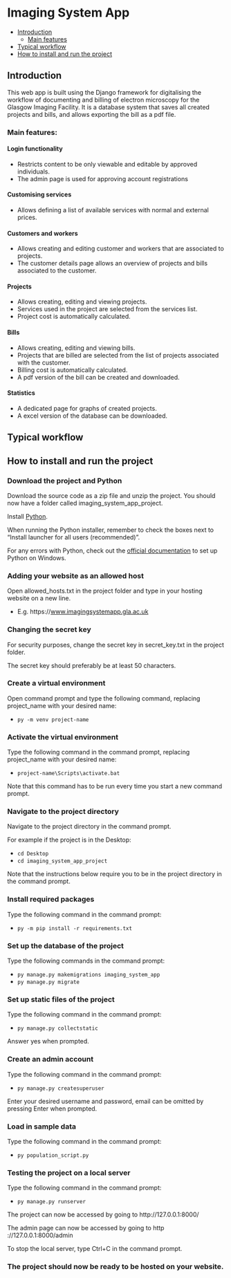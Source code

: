 # Imaging System App

* [Introduction](#introduction)
  * [Main features](#main-features)
* [Typical workflow](#typical-workflow)
* [How to install and run the project](#how-to-install-and-run-the-project)

## Introduction

This web app is built using the Django framework for digitalising the workflow of documenting and billing of electron microscopy for the Glasgow Imaging Facility. It is a database system that saves all created projects and bills, and allows exporting the bill as a pdf file.

### Main features:

#### Login functionality
- Restricts content to be only viewable and editable by approved individuals.
- The admin page is used for approving account registrations

#### Customising services
- Allows defining a list of available services with normal and external prices.

#### Customers and workers
- Allows creating and editing customer and workers that are associated to projects.
- The customer details page allows an overview of projects and bills associated to the customer.

#### Projects
- Allows creating, editing and viewing projects.
- Services used in the project are selected from the services list.
- Project cost is automatically calculated.

#### Bills
- Allows creating, editing and viewing bills.
- Projects that are billed are selected from the list of projects associated with the customer.
- Billing cost is automatically calculated.
- A pdf version of the bill can be created and downloaded.

#### Statistics
- A dedicated page for graphs of created projects.
- A excel version of the database can be downloaded.


## Typical workflow


## How to install and run the project

### **Download the project and Python**

Download the source code as a zip file and unzip the project. You should now have a folder called imaging_system_app_project.

Install [Python](https://www.python.org/downloads/release/python-3910/).

When running the Python installer, remember to check the boxes next to “Install launcher for all users (recommended)”.

For any errors with Python, check out the [official documentation](https://docs.python.org/3/using/windows.html) to set up Python on Windows.


### **Adding your website as an allowed host**

Open allowed_hosts.txt in the project folder and type in your hosting website on a new line.
- E.g. https​://www.imagingsystemapp.gla.ac.uk


### **Changing the secret key**

For security purposes, change the secret key in secret_key.txt in the project folder.

The secret key should preferably be at least 50 characters.


### **Create a virtual environment**

Open command prompt and type the following command, replacing project_name with your desired name:
- `py -m venv project-name`


### **Activate the virtual environment**

Type the following command in the command prompt, replacing project_name with your desired name:
- `project-name\Scripts\activate.bat`

Note that this command has to be run every time you start a new command prompt.


### **Navigate to the project directory**

Navigate to the project directory in the command prompt.

For example if the project is in the Desktop:
- `cd Desktop`
- `cd imaging_system_app_project`

Note that the instructions below require you to be in the project directory in the command prompt.


### **Install required packages**

Type the following command in the command prompt:

- `py -m pip install -r requirements.txt`


### **Set up the database of the project**

Type the following commands in the command prompt:
- `py manage.py makemigrations imaging_system_app`
- `py manage.py migrate`


### **Set up static files of the project**

Type the following command in the command prompt:
- `py manage.py collectstatic`

Answer yes when prompted.

### **Create an admin account**

Type the following command in the command prompt:
- `py manage.py createsuperuser`

Enter your desired username and password, email can be omitted by pressing Enter when prompted.


### **Load in sample data**

Type the following command in the command prompt:
- `py population_script.py`


### **Testing the project on a local server**

Type the following command in the command prompt:
- `py manage.py runserver`

The project can now be accessed by going to http​://127.0.0.1:8000/ 

The admin page can now be accessed by going to http​://127.0.0.1:8000/admin 

To stop the local server, type Ctrl+C in the command prompt.


### **The project should now be ready to be hosted on your website.**
